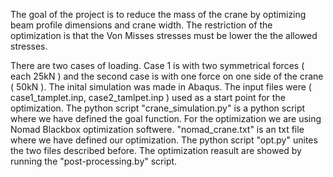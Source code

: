 The goal of the project is to reduce the mass of the crane by optimizing beam profile dimensions and crane width. The restriction of the optimization is that the Von Misses stresses must be lower the the allowed stresses.

There are two cases of loading. Case 1 is with two symmetrical forces ( each  25kN ) and the second case is with one force on one side of the crane ( 50kN ). The inital simulation was made in Abaqus. The input files were ( case1_tamplet.inp, case2_tamlpet.inp ) used as a start point for the optimization. The python script "crane_simulation.py" is a python script where we have defined the goal function. For the optimization we are using Nomad Blackbox optimization softwere. "nomad_crane.txt" is an txt file where we have defined our optimization. The python script "opt.py" unites the two files described before. The optimization reasult are showed by running the "post-processing.by" script. 
